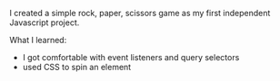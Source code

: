 I created a simple rock, paper, scissors game as my first independent Javascript project.

What I learned:

- I got comfortable with event listeners and query selectors
- used CSS to spin an element
